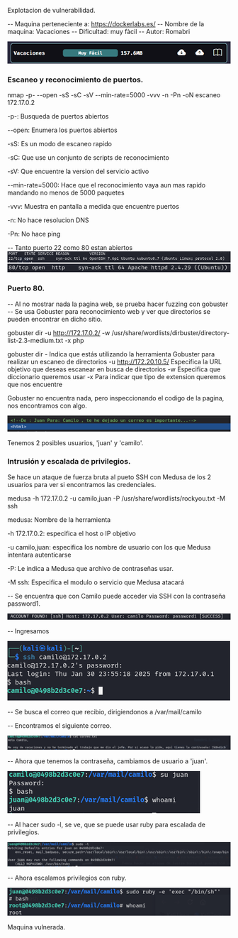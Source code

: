 Explotacion de vulnerabilidad.

-- Maquina perteneciente a: https://dockerlabs.es/
-- Nombre de la maquina: Vacaciones
-- Dificultad: muy fàcil
-- Autor: Romabri

![Name machine: Vacaciones](image.png)


### Escaneo y reconocimiento de puertos.

nmap -p- --open -sS -sC -sV --min-rate=5000 -vvv -n -Pn -oN escaneo 172.17.0.2

-p-: Busqueda de puertos abiertos

--open: Enumera los puertos abiertos

-sS: Es un modo de escaneo rapido

-sC: Que use un conjunto de scripts de reconocimiento

-sV: Que encuentre la version del servicio activo

--min-rate=5000: Hace que el reconocimiento vaya aun mas rapido mandando no menos de 5000 paquetes

-vvv: Muestra en pantalla a medida que encuentre puertos

-n: No hace resolucion DNS 

-Pn: No hace ping


-- Tanto puerto 22 como 80 estan abiertos
![Puerto 22](image-1.png)
![Puerto 80](image-2.png)

### Puerto 80.

-- Al no mostrar nada la pagina web, se prueba hacer fuzzing con gobuster
-- Se usa Gobuster para reconocimiento web y ver que directorios se pueden encontrar en dicho sitio.


gobuster dir -u http://172.17.0.2/ -w /usr/share/wordlists/dirbuster/directory-list-2.3-medium.txt -x php


gobuster dir - Indica que estás utilizando la herramienta Gobuster para realizar un escaneo de directorios
-u http://172.20.10.5/ Especifica la URL objetivo que deseas escanear en busca de directorios
-w Especifica que diccionario queremos usar
-x Para indicar que tipo de extension queremos que nos encuentre


Gobuster no encuentra nada, pero inspeccionando el codigo de la pagina, nos encontramos con algo.

![Nota en codigo de pagina](image-3.png)

Tenemos 2 posibles usuarios, 'juan' y 'camilo'.


### Intrusión y escalada de privilegios.

Se hace un ataque de fuerza bruta al pueto SSH con Medusa de los 2 usuarios para ver si encontramos las credenciales.

medusa -h 172.17.0.2 -u camilo,juan -P /usr/share/wordlists/rockyou.txt -M ssh


medusa: Nombre de la herramienta

-h 172.17.0.2: especifica el host o IP objetivo

-u camilo,juan: especifica los nombre de usuario con los que Medusa intentara autenticarse

-P: Le indica a Medusa que archivo de contraseñas usar.

-M ssh: Especifica el modulo o servicio que Medusa atacará


-- Se encuentra que con Camilo puede acceder via SSH con la contraseña password1.

![Contraseña camilo](image-4.png)

-- Ingresamos

![Acceso del usuario](image-5.png)


-- Se busca el correo que recibio, dirigiendonos a /var/mail/camilo

-- Encontramos el siguiente correo.

![Correo](image-6.png)


-- Ahora que tenemos la contraseña, cambiamos de usuario a 'juan'.


![Cambio de user](image-7.png)


-- Al hacer sudo -l, se ve, que se puede usar ruby para escalada de privilegios.

![sudo -l](image-9.png)



-- Ahora escalamos privilegios con ruby.

![User root](image-8.png)



Maquina vulnerada.
